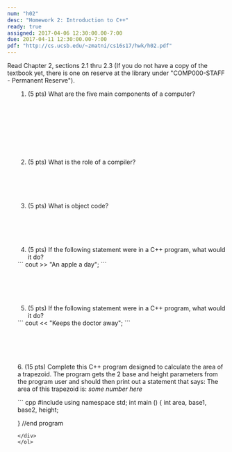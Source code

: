 ```yaml
---
num: "h02"
desc: "Homework 2: Introduction to C++"
ready: true
assigned: 2017-04-06 12:30:00.00-7:00
due: 2017-04-11 12:30:00.00-7:00
pdf: "http://cs.ucsb.edu/~zmatni/cs16s17/hwk/h02.pdf"
---
```

Read Chapter 2, sections 2.1 thru 2.3   (If you do not have a copy of the textbook yet, there is one on reserve at the library under "COMP000-STAFF - Permanent Reserve").

<ol markdown="1">

1.	(5 pts) What are the five main components of a computer?
  <div style="margin-bottom:10em"></div>

2.	(5 pts) What is the role of a compiler?
  <div style="margin-bottom:6em"></div>

3.	(5 pts) What is object code?
  <div style="margin-bottom:6em"></div>

4.	(5 pts) If the following statement were in a C++ program, what would it do?  

<div markdown="1">
```
cout >> "An apple a day";
```
</div>
  <div style="margin-bottom:6em"></div>

5.	(5 pts) If the following statement were in a C++ program, what would it do?

<div markdown="1">
```
cout << "Keeps the doctor away";
```
</div>
  <div style="margin-bottom:6em"></div>
  
  <div class="pagebreak"></div>
6.	(15 pts) Complete this C++ program designed to calculate the area of a trapezoid. The program gets the 2 base and height parameters from the program user and should then print out a statement that says: The area of this trapezoid is: <i>some number here</i>
  <div style="margin-bottom:1em"></div>

<div markdown="1">
``` cpp
#include <iostream>
using namespace std;
int main () 
{
	int area, base1, base2, height;






























} //end program
```
</div>
</ol>

